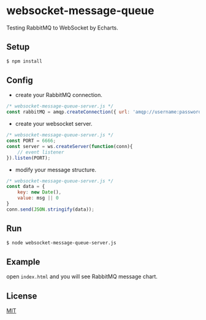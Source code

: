 # websocket-message-queue

Testing RabbitMQ to WebSocket by Echarts.

## Setup

``` bash
$ npm install
```

## Config

- create your RabbitMQ connection.

``` javascript
/* websocket-message-queue-server.js */
const rabbitMQ = amqp.createConnection({ url: 'amqp://username:password@host:5672' });

```

- create your websocket server.

``` javascript
/* websocket-message-queue-server.js */
const PORT = 6666;
const server = ws.createServer(function(conn){
    // event listener
}).listen(PORT);

```

- modify your message structure.

``` javascript
/* websocket-message-queue-server.js */
const data = {
    key: new Date(),
    value: msg || 0
}
conn.send(JSON.stringify(data));
```

## Run

``` bash
$ node websocket-message-queue-server.js
```

## Example

open `index.html` and you will see RabbitMQ message chart.

## License

[MIT](https://github.com/joriewong/websocket-message-queue/blob/master/LICENSE)